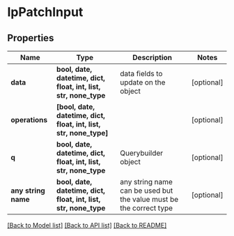 # IpPatchInput


## Properties
Name | Type | Description | Notes
------------ | ------------- | ------------- | -------------
**data** | **bool, date, datetime, dict, float, int, list, str, none_type** | data fields to update on the object | [optional] 
**operations** | **[bool, date, datetime, dict, float, int, list, str, none_type]** |  | [optional] 
**q** | **bool, date, datetime, dict, float, int, list, str, none_type** | Querybuilder object | [optional] 
**any string name** | **bool, date, datetime, dict, float, int, list, str, none_type** | any string name can be used but the value must be the correct type | [optional]

[[Back to Model list]](../README.md#documentation-for-models) [[Back to API list]](../README.md#documentation-for-api-endpoints) [[Back to README]](../README.md)


